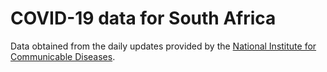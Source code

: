 # COVID-19 data for South Africa

Data obtained from the daily updates provided by the [National Institute for Communicable Diseases](http://www.nicd.ac.za/).
